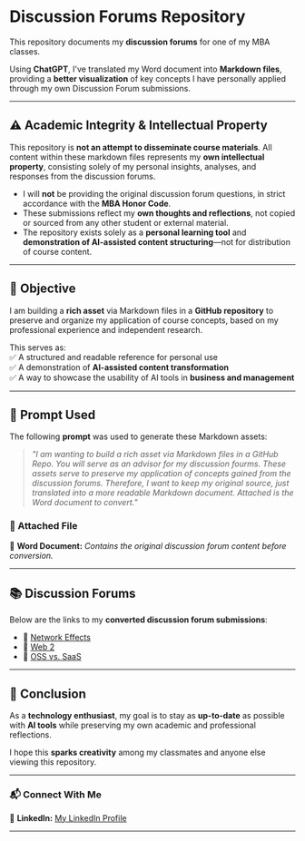 # Discussion Forums Repository  

This repository documents my **discussion forums** for one of my MBA classes.

Using **ChatGPT**, I've translated my Word document into **Markdown files**, providing a **better visualization** of key concepts I have personally applied through my own Discussion Forum submissions.  

---

## ⚠️ Academic Integrity & Intellectual Property  

This repository is **not an attempt to disseminate course materials**. All content within these markdown files represents my **own intellectual property**, consisting solely of my personal insights, analyses, and responses from the discussion forums.  

- I will **not** be providing the original discussion forum questions, in strict accordance with the **MBA Honor Code**.  
- These submissions reflect my **own thoughts and reflections**, not copied or sourced from any other student or external material.  
- The repository exists solely as a **personal learning tool** and **demonstration of AI-assisted content structuring**—not for distribution of course content.  

---

## 🎯 Objective  
I am building a **rich asset** via Markdown files in a **GitHub repository** to preserve and organize my application of course concepts, based on my professional experience and independent research.  

This serves as:  
✅ A structured and readable reference for personal use  
✅ A demonstration of **AI-assisted content transformation**  
✅ A way to showcase the usability of AI tools in **business and management**  

---

## 📌 Prompt Used  
The following **prompt** was used to generate these Markdown assets:  

> *"I am wanting to build a rich asset via Markdown files in a GitHub Repo. You will serve as an advisor for my discussion fourms. These assets serve to preserve my application of concepts gained from the discussion forums. Therefore, I want to keep my original source, just translated into a more readable Markdown document. Attached is the Word document to convert."*  

### 📂 Attached File  
📄 **Word Document:** *Contains the original discussion forum content before conversion.*  

---

## 📚 Discussion Forums  
Below are the links to my **converted discussion forum submissions**:  

- 📌 [Network Effects](/discussion-forums/network-effects.md)  
- 📌 [Web 2](/discussion-forums/web-2.md)  
- 📌 [OSS vs. SaaS](/discussion-forums/oss-over-saas.md)  

---

## 🔎 Conclusion  
As a **technology enthusiast**, my goal is to stay as **up-to-date** as possible with **AI tools** while preserving my own academic and professional reflections.  

I hope this **sparks creativity** among my classmates and anyone else viewing this repository.  

---

### 📬 Connect With Me  
🔗 **LinkedIn:** [My LinkedIn Profile](https://www.linkedin.com/in/congrats-you-have-made-it/)  

---